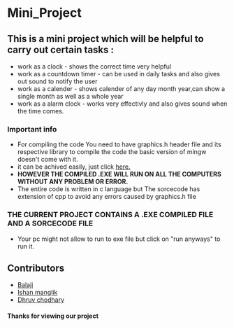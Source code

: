 # Mini_Project
## This is a mini project which will be helpful to carry out certain tasks : ##
* work as a clock - shows the correct time very helpful
* work as a countdown timer - can be used in daily tasks and also gives out sound to notify the user
* work as a calender - shows calender of any day month year,can show a single month as well as a whole year
* work as a alarm clock - works very effectivly and also gives sound when the time comes.
### Important info ###
* For compiling the code You need to have graphics.h header file and its respective library to compile the code the basic version of mingw doesn't come with it.
* it can be achived easily, just click [here.](https://www.geeksforgeeks.org/include-graphics-h-codeblocks/)
* **HOWEVER THE COMPILED .EXE WILL RUN ON ALL THE COMPUTERS WITHOUT ANY PROBLEM OR ERROR.**
* The entire code is written in c language but The sorcecode has extension of cpp to avoid any errors caused by graphics.h file
### THE CURRENT PROJECT CONTAINS A .EXE COMPILED FILE AND A SORCECODE FILE ###
* Your pc might not allow to run to exe file but click on "run anyways" to run it.
## Contributors ##
* [Balaji](https://github.com/Balajithegr8)
* [Ishan manglik](https://github.com/IshanManglik)
* [Dhruv chodhary](https://github.com/Dhruvch1244)
#### Thanks for viewing our project ####
